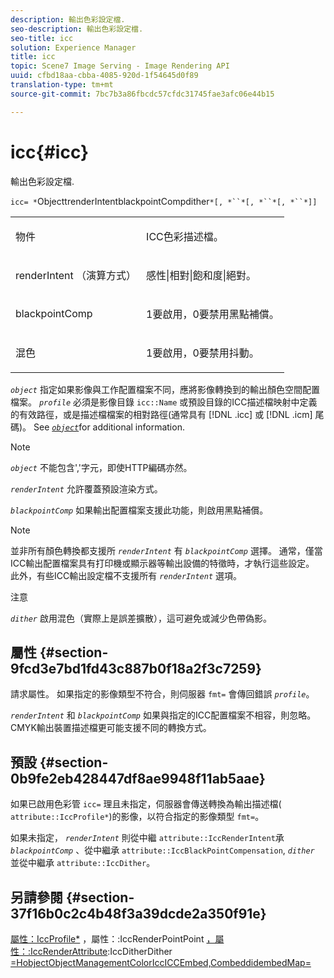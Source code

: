 ```yaml
---
description: 輸出色彩設定檔.
seo-description: 輸出色彩設定檔.
seo-title: icc
solution: Experience Manager
title: icc
topic: Scene7 Image Serving - Image Rendering API
uuid: cfbd18aa-cbba-4085-920d-1f54645d0f89
translation-type: tm+mt
source-git-commit: 7bc7b3a86fbcdc57cfdc31745fae3afc06e44b15

---
```



# icc{#icc}

輸出色彩設定檔.

`icc= *`ObjecttrenderIntentblackpointCompdither`*[, *``*[, *``*[, *``*]]`

<table id="simpletable_AC20916999004CDCBBB9888B3A8FB0A7"> 
 <tr class="strow"> 
  <td class="stentry"> <p><span class="codeph"> <span class="varname"> 物件</span></span> </p></td> 
  <td class="stentry"> <p>ICC色彩描述檔。 </p></td> 
 </tr> 
 <tr class="strow"> 
  <td class="stentry"> <p><span class="codeph"> renderIntent <span class="varname"> （演算方式）</span></span> </p></td> 
  <td class="stentry"> <p><span class="codeph"> 感性|相對|飽和度|絕對</span>。 </p></td> 
 </tr> 
 <tr class="strow"> 
  <td class="stentry"> <p><span class="codeph"> <span class="varname"> blackpointComp</span></span> </p></td> 
  <td class="stentry"> <p>1要啟用，0要禁用黑點補償。 </p></td> 
 </tr> 
 <tr class="strow"> 
  <td class="stentry"> <p><span class="codeph"> <span class="varname"> 混色</span></span> </p></td> 
  <td class="stentry"> <p>1要啟用，0要禁用抖動。 </p></td> 
 </tr> 
</table>

*`object`* 指定如果影像與工作配置檔案不同，應將影像轉換到的輸出顏色空間配置檔案。 *`profile`* 必須是影像目錄 `icc::Name` 或預設目錄的ICC描述檔映射中定義的有效路徑，或是描述檔檔案的相對路徑(通常具有 [!DNL .icc] 或 [!DNL .icm] 尾碼)。 See [ *`object`*](../../../../../is-api/http-ref/image-serving-api-ref/c-http-protocol-reference/c-data-types/r-object.md#reference-2591bd24548d462782c68d138ef795a0)for additional information.

>[!NOTE]
>
>*`object`* 不能包含&#39;,&#39;字元，即使HTTP編碼亦然。

*`renderIntent`* 允許覆蓋預設渲染方式。

*`blackpointComp`* 如果輸出配置檔案支援此功能，則啟用黑點補償。

>[!NOTE]
>
>並非所有顏色轉換都支援所 *`renderIntent`* 有 *`blackpointComp`* 選擇。 通常，僅當ICC輸出配置檔案具有打印機或顯示器等輸出設備的特徵時，才執行這些設定。 此外，有些ICC輸出設定檔不支援所有 *`renderIntent`* 選項。

注意

*`dither`* 啟用混色（實際上是誤差擴散），這可避免或減少色帶偽影。

## 屬性 {#section-9fcd3e7bd1fd43c887b0f18a2f3c7259}

請求屬性。 如果指定的影像類型不符合，則伺服器 `fmt=` 會傳回錯誤 *`profile`*。

*`renderIntent`* 和 *`blackpointComp`* 如果與指定的ICC配置檔案不相容，則忽略。 CMYK輸出裝置描述檔更可能支援不同的轉換方式。

## 預設 {#section-0b9fe2eb428447df8ae9948f11ab5aae}

如果已啟用色彩管 `icc=` 理且未指定，伺服器會傳送轉換為輸出描述檔( `attribute::IccProfile*`)的影像，以符合指定的影像類型 `fmt=`。

如果未指定， *`renderIntent`* 則從中繼 `attribute::IccRenderIntent`承 *`blackpointComp`* 、從中繼承 `attribute::IccBlackPointCompensation`, *`dither`* 並從中繼承 `attribute::IccDither`。

## 另請參閱 {#section-37f16b0c2c4b48f3a39dcde2a350f91e}

[屬性：IccProfile*](../../../../../is-api/image-catalog/image-serving-api-ref/c-image-catalog-reference/c-attributes-reference/r-iccprofilecmyk.md#reference-db89f9dac33e447cadb359ec1ba27ee0) ，屬性：:IccRenderPointPoint [，屬性：:IccRenderAttribute](../../../../../is-api/image-catalog/image-serving-api-ref/c-image-catalog-reference/c-attributes-reference/r-iccrenderintent.md#reference-012f207f28bd4406a5368d23ed95a51f):IccDitherDither [](../../../../../is-api/image-catalog/image-serving-api-ref/c-image-catalog-reference/c-attributes-reference/r-iccblackpointcompensation.md#reference-357626375ee140d1807f0c05171c733f)[](../../../../../is-api/image-catalog/image-serving-api-ref/c-image-catalog-reference/c-attributes-reference/r-iccdither.md#reference-914d0d0567364246b4016d45c0ada85b)[](../../../../../is-api/http-ref/image-serving-api-ref/c-http-protocol-reference/c-command-reference/r-is-http-fmt.md#reference-cdf10043423b45ba9fe15157fb3ae37a)[](../../../../../is-api/http-ref/image-serving-api-ref/c-http-protocol-reference/c-data-types/r-object.md#reference-2591bd24548d462782c68d138ef795a0)[](../../../../../is-api/http-ref/image-serving-api-ref/c-http-protocol-reference/c-syntax-and-features/r-color-management.md#reference-c7e4a72d589145189f7e4bcb6b4544d7)[](../../../../../is-api/image-catalog/image-serving-api-ref/c-image-catalog-reference/c-icc-profile-map-reference/c-icc-profile-map-reference.md#concept-57b9148ce55249cd825cb7ee19ed057c)[=HobjectObjectManagementColorIccICCEmbed,CombeddidembedMap=](../../../../../is-api/http-ref/image-serving-api-ref/c-http-protocol-reference/c-command-reference/r-iccembed.md#reference-e3b774fb322046a2a6dde3a7bab5583e)
